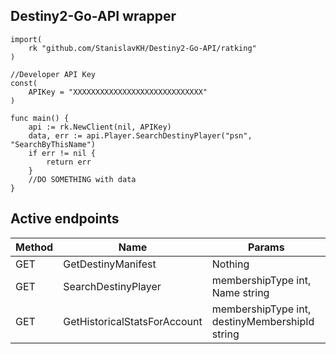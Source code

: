 ## Destiny2-Go-API wrapper

```
import(
    rk "github.com/StanislavKH/Destiny2-Go-API/ratking"
)

//Developer API Key 
const(
    APIKey = "XXXXXXXXXXXXXXXXXXXXXXXXXXXXX"
)

func main() {
    api := rk.NewClient(nil, APIKey)
    data, err := api.Player.SearchDestinyPlayer("psn", "SearchByThisName")
    if err != nil {
        return err
    }
    //DO SOMETHING with data
}
```

## Active endpoints
Method | Name | Params
------ | ---- | --------
GET | GetDestinyManifest | Nothing
GET | SearchDestinyPlayer| membershipType int, Name string
GET | GetHistoricalStatsForAccount| membershipType int, destinyMembershipId string
